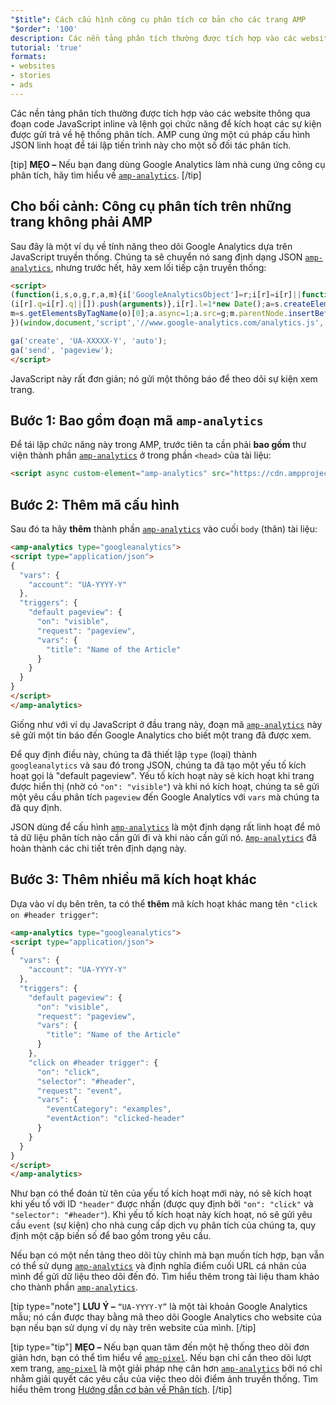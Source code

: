 ```yaml
---
"$title": Cách cấu hình công cụ phân tích cơ bản cho các trang AMP
"$order": '100'
description: Các nền tảng phân tích thường được tích hợp vào các website thông qua đoạn code JavaScript inline và lệnh gọi chức năng để kích hoạt các sự kiện được gửi trả về hệ thống phân tích.
tutorial: 'true'
formats:
- websites
- stories
- ads
---
```


Các nền tảng phân tích thường được tích hợp vào các website thông qua đoạn code JavaScript inline và lệnh gọi chức năng để kích hoạt các sự kiện được gửi trả về hệ thống phân tích. AMP cung ứng một cú pháp cấu hình JSON linh hoạt để tái lập tiến trình này cho một số đối tác phân tích.

[tip] **MẸO –** Nếu bạn đang dùng Google Analytics làm nhà cung ứng công cụ phân tích, hãy tìm hiểu về [`amp-analytics`](../../../documentation/components/reference/amp-analytics.md). [/tip]

## Cho bối cảnh: Công cụ phân tích trên những trang không phải AMP

Sau đây là một ví dụ về tính năng theo dõi Google Analytics dựa trên JavaScript truyền thống. Chúng ta sẽ chuyển nó sang định dạng JSON [`amp-analytics`](../../../documentation/components/reference/amp-analytics.md), nhưng trước hết, hãy xem lối tiếp cận truyền thống:

```html
<script>
(function(i,s,o,g,r,a,m){i['GoogleAnalyticsObject']=r;i[r]=i[r]||function(){
(i[r].q=i[r].q||[]).push(arguments)},i[r].l=1*new Date();a=s.createElement(o),
m=s.getElementsByTagName(o)[0];a.async=1;a.src=g;m.parentNode.insertBefore(a,m)
})(window,document,'script','//www.google-analytics.com/analytics.js','ga');

ga('create', 'UA-XXXXX-Y', 'auto');
ga('send', 'pageview');
</script>
```

JavaScript này rất đơn giản; nó gửi một thông báo để theo dõi sự kiện xem trang.

## Bước 1: Bao gồm đoạn mã `amp-analytics`

Để tái lập chức năng này trong AMP, trước tiên ta cần phải **bao gồm** thư viện thành phần [`amp-analytics`](../../../documentation/components/reference/amp-analytics.md) ở trong phần `<head>` của tài liệu:

```html
<script async custom-element="amp-analytics" src="https://cdn.ampproject.org/v0/amp-analytics-0.1.js"></script>
```

## Bước 2: Thêm mã cấu hình

Sau đó ta hãy **thêm** thành phần [`amp-analytics`](../../../documentation/components/reference/amp-analytics.md) vào cuối `body` (thân) tài liệu:

```html
<amp-analytics type="googleanalytics">
<script type="application/json">
{
  "vars": {
    "account": "UA-YYYY-Y"
  },
  "triggers": {
    "default pageview": {
      "on": "visible",
      "request": "pageview",
      "vars": {
        "title": "Name of the Article"
      }
    }
  }
}
</script>
</amp-analytics>
```

Giống như với ví dụ JavaScript ở đầu trang này, đoạn mã [`amp-analytics`](../../../documentation/components/reference/amp-analytics.md) này sẽ gửi một tin báo đến Google Analytics cho biết một trang đã được xem.

Để quy định điều này, chúng ta đã thiết lập `type` (loại) thành `googleanalytics` và sau đó trong JSON, chúng ta đã tạo một yếu tố kích hoạt gọi là "default pageview". Yếu tố kích hoạt này sẽ kích hoạt khi trang được hiển thị (nhờ có `"on": "visible"`) và khi nó kích hoạt, chúng ta sẽ gửi một yêu cầu phân tích `pageview` đến Google Analytics với `vars` mà chúng ta đã quy định.

JSON dùng để cấu hình [`amp-analytics`](../../../documentation/components/reference/amp-analytics.md) là một định dạng rất linh hoạt để mô tả dữ liệu phân tích nào cần gửi đi và khi nào cần gửi nó. [`Amp-analytics`](../../../documentation/components/reference/amp-analytics.md) đã hoàn thành các chi tiết trên định dạng này.

## Bước 3: Thêm nhiều mã kích hoạt khác

Dựa vào ví dụ bên trên, ta có thể **thêm** mã kích hoạt khác mang tên `"click on #header trigger"`:

```html
<amp-analytics type="googleanalytics">
<script type="application/json">
{
  "vars": {
    "account": "UA-YYYY-Y"
  },
  "triggers": {
    "default pageview": {
      "on": "visible",
      "request": "pageview",
      "vars": {
        "title": "Name of the Article"
      }
    },
    "click on #header trigger": {
      "on": "click",
      "selector": "#header",
      "request": "event",
      "vars": {
        "eventCategory": "examples",
        "eventAction": "clicked-header"
      }
    }
  }
}
</script>
</amp-analytics>
```

Như bạn có thể đoán từ tên của yếu tố kích hoạt mới này, nó sẽ kích hoạt khi yếu tố với ID `"header"` được nhấn (được quy định bởi `"on": "click"` và `"selector": "#header"`). Khi yếu tố kích hoạt này kích hoạt, nó sẽ gửi yêu cầu `event` (sự kiện) cho nhà cung cấp dịch vụ phân tích của chúng ta, quy định một cặp biến số để bao gồm trong yêu cầu.

Nếu bạn có một nền tảng theo dõi tùy chỉnh mà bạn muốn tích hợp, bạn vẫn có thể sử dụng [`amp-analytics`](../../../documentation/components/reference/amp-analytics.md) và định nghĩa điểm cuối URL cá nhân của mình để gửi dữ liệu theo dõi đến đó. Tìm hiểu thêm trong tài liệu tham khảo cho thành phần [`amp-analytics`](../../../documentation/components/reference/amp-analytics.md).

[tip type="note"] **LƯU Ý –**  `“UA-YYYY-Y”` là một tài khoản Google Analytics mẫu; nó cần được thay bằng mã theo dõi Google Analytics cho website của bạn nếu bạn sử dụng ví dụ này trên website của mình. [/tip]

[tip type="tip"] **MẸO –** Nếu bạn quan tâm đến một hệ thống theo dõi đơn giản hơn, bạn có thể tìm hiểu về [`amp-pixel`](../../../documentation/components/reference/amp-pixel.md). Nếu bạn chỉ cần theo dõi lượt xem trang, [`amp-pixel`](../../../documentation/components/reference/amp-pixel.md) là một giải pháp nhẹ cân hơn [`amp-analytics`](../../../documentation/components/reference/amp-analytics.md) bởi nó chỉ nhằm giải quyết các yêu cầu của việc theo dõi điểm ảnh truyền thống. Tìm hiểu thêm trong [Hướng dẫn cơ bản về Phân tích](../../../documentation/guides-and-tutorials/optimize-measure/configure-analytics/analytics_basics.md). [/tip]
